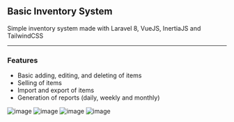 ## Basic Inventory System

Simple inventory system made with Laravel 8, VueJS, InertiaJS and TailwindCSS

---

### Features
- Basic adding, editing, and deleting of items
- Selling of items
- Import and export of items
- Generation of reports (daily, weekly and monthly)


![image](https://github.com/Glovejuggler/Pina/assets/36526137/c3cfd6d2-3fe7-404d-b24b-1e161b0f55c7)
![image](https://github.com/Glovejuggler/Pina/assets/36526137/f24855da-2bad-4e13-a96b-f6faa9472f9c)
![image](https://github.com/Glovejuggler/Pina/assets/36526137/7e446c4b-5f2d-4632-baef-a8042c1e122f)
![image](https://github.com/Glovejuggler/Pina/assets/36526137/e9ad8e18-c423-4b19-acb2-1fe1ca8fda6a)
